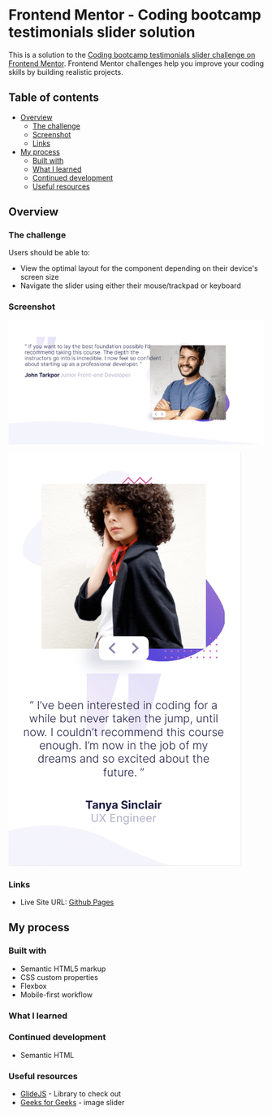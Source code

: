 # Frontend Mentor - Coding bootcamp testimonials slider solution

This is a solution to the [Coding bootcamp testimonials slider challenge on Frontend Mentor](https://www.frontendmentor.io/challenges/coding-bootcamp-testimonials-slider-4FNyLA8JL). Frontend Mentor challenges help you improve your coding skills by building realistic projects. 

## Table of contents

- [Overview](#overview)
  - [The challenge](#the-challenge)
  - [Screenshot](#screenshot)
  - [Links](#links)
- [My process](#my-process)
  - [Built with](#built-with)
  - [What I learned](#what-i-learned)
  - [Continued development](#continued-development)
  - [Useful resources](#useful-resources)

## Overview

### The challenge

Users should be able to:

- View the optimal layout for the component depending on their device's screen size
- Navigate the slider using either their mouse/trackpad or keyboard

### Screenshot

![](./bootcamp-slider-desktop.png)

![](./bootcamp-slider-mobile.png)

### Links

- Live Site URL: [Github Pages](https://jdegand.github.io/coding-bootcamp-testimonials-slider/)

## My process

### Built with

- Semantic HTML5 markup
- CSS custom properties
- Flexbox
- Mobile-first workflow

### What I learned

### Continued development

- Semantic HTML

### Useful resources

- [GlideJS](https://glidejs.com/docs/setup/) - Library to check out
- [Geeks for Geeks](https://www.geeksforgeeks.org/creating-custom-image-slider-javascript/) - image slider
